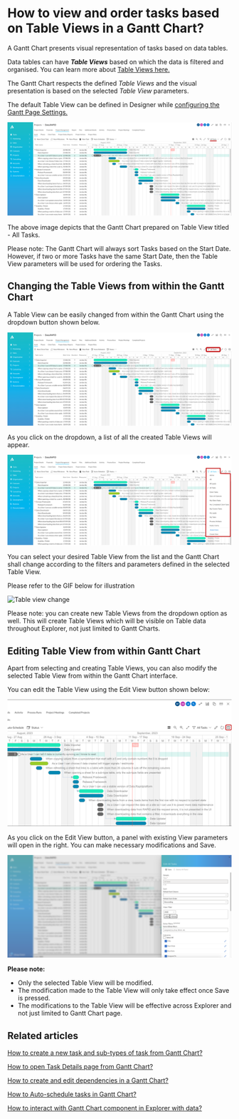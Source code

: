 # How to view and order tasks based on Table Views in a Gantt Chart?

A Gantt Chart presents visual representation of tasks based on data tables.

Data tables can have ***Table Views*** based on which the data is filtered and organised. You can learn more about [Table Views here.](</docs/Rapid/3-User Manual/2-Explorer/3-Page Components/Data Table Component/data-table-component-views/data-table-component-views.md> "Data Table Component - Views")

The Gantt Chart respects the defined *Table Views* and the visual presentation is based on the selected *Table View* parameters.

The default Table View can be defined in Designer while [configuring the Gantt Page Settings.](</docs/Rapid/4-Keyper Manual/2-Designer/2-Pages/3-Components/gantt-chart/gantt-chart.md> "How to configure the Page - Gantt Chart Component?")

![Screenshot 2023-09-14 at 12.52.15 PM.png](./downloaded_image_1705285737496.png)

The above image depicts that the Gantt Chart prepared on Table View titled - All Tasks.

Please note: The Gantt Chart will always sort Tasks based on the Start Date. However, if two or more Tasks have the same Start Date, then the Table View parameters will be used for ordering the Tasks.

## Changing the Table Views from within the Gantt Chart

A Table View can be easily changed from within the Gantt Chart using the dropdown button shown below.

![Screenshot 2023-09-14 at 12.53.47 PM.png](./downloaded_image_1705285738527.png)

As you click on the dropdown, a list of all the created Table Views will appear.

![Screenshot 2023-09-14 at 1.10.10 PM.png](./downloaded_image_1705285739556.png)

You can select your desired Table View from the list and the Gantt Chart shall change according to the filters and parameters defined in the selected Table View.

Please refer to the GIF below for illustration

![Table view change](change-table-view.gif)

Please note: you can create new Table Views from the dropdown option as well. This will create Table Views which will be visible on Table data throughout Explorer, not just limited to Gantt Charts.

## Editing Table View from within Gantt Chart

Apart from selecting and creating Table Views, you can also modify the selected Table View from within the Gantt Chart interface.

You can edit the Table View using the Edit View button shown below:

![Edit Table view Gantt.png](./downloaded_image_1705285740591.png)

As you click on the Edit View button, a panel with existing View parameters will open in the right. You can make necessary modifications and Save.

![14.png](./downloaded_image_1705285741614.png)

**Please note:**

- Only the selected Table View will be modified.
- The modification made to the Table View will only take effect once Save is pressed.
- The modifications to the Table View will be effective across Explorer and not just limited to Gantt Chart page.

## Related articles

[How to create a new task and sub-types of task from Gantt Chart?](</docs/Rapid/3-User Manual/2-Explorer/3-Page Components/Gantt Component/creating-tasks/creating-tasks.md> "How to create a new task and sub-types of task from Gantt Chart?")

[How to open Task Details page from Gantt Chart?](</docs/Rapid/3-User Manual/2-Explorer/3-Page Components/Gantt Component/how-to-open-task-item-profiles-from-gantt-chart/how-to-open-task-item-profiles-from-gantt-chart.md> "How to open task item profiles from Gantt Chart?")

[How to create and edit dependencies in a Gantt Chart?](</docs/Rapid/3-User Manual/2-Explorer/3-Page Components/Gantt Component/how-to-create-and-edit-dependencies-in-a-gantt-chart/how-to-create-and-edit-dependencies-in-a-gantt-chart.md> "How to create and edit dependencies in a Gantt Chart?")

[How to Auto-schedule tasks in Gantt Chart?](</docs/Rapid/3-User Manual/2-Explorer/3-Page Components/Gantt Component/how-to-auto-schedule-tasks-in-gantt-chart/how-to-auto-schedule-tasks-in-gantt-chart.md> "How to Auto-schedule tasks in Gantt Chart?")

[How to interact with Gantt Chart component in Explorer with data?](</docs/Rapid/3-User Manual/2-Explorer/3-Page Components/Gantt Component/1-how-to-interact-with-a-gantt-chart-in-explorer/1-how-to-interact-with-a-gantt-chart-in-explorer.md> "How to interact with a Gantt Chart?")